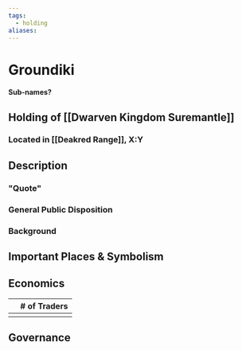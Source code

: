 ```yaml
---
tags:
  - holding
aliases:
---
```

# Groundiki
#### Sub-names?
## Holding of [[Dwarven Kingdom Suremantle]]
### Located in [[Deakred Range]], X:Y
## Description
### "Quote"

### General Public Disposition

### Background
## Important Places & Symbolism

## Economics
|     | # of Traders |
| --- | ------------ |
|     |              |

## Governance